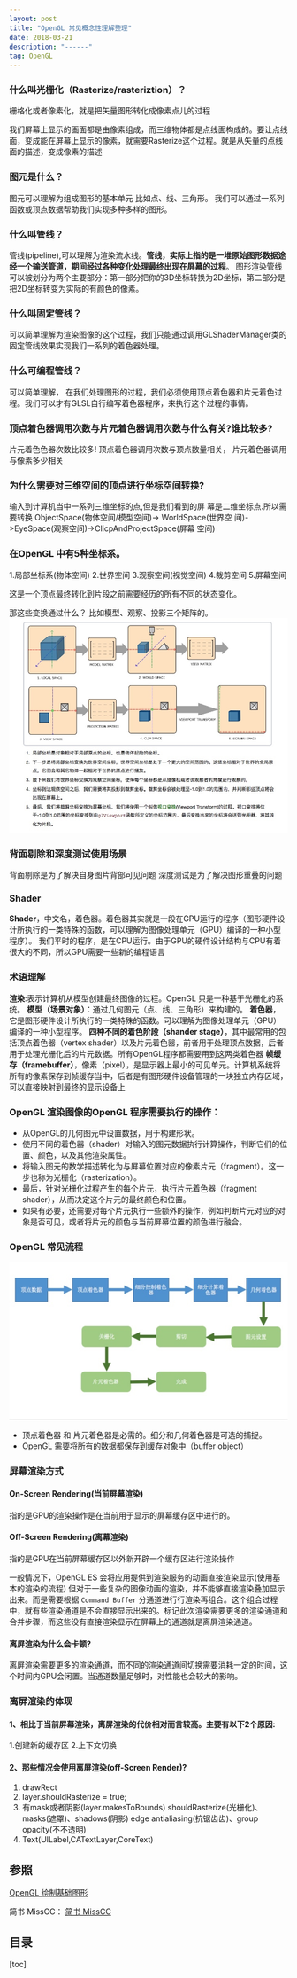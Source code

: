 ```yaml
---
layout: post
title: "OpenGL 常见概念性理解整理"
date: 2018-03-21 
description: "------"
tag: OpenGL 
--- 
```



### 什么叫光栅化（Rasterize/rasteriztion）？
栅格化或者像素化，就是把矢量图形转化成像素点儿的过程

我们屏幕上显示的画面都是由像素组成，而三维物体都是点线面构成的。要让点线面，变成能在屏幕上显示的像素，就需要Rasterize这个过程。就是从矢量的点线面的描述，变成像素的描述

### 图元是什么？
 图元可以理解为组成图形的基本单元
 比如点、线、三角形。 我们可以通过一系列函数或顶点数据帮助我们实现多种多样的图形。

### 什么叫管线？
管线(pipeline),可以理解为渲染流水线。**管线，实际上指的是一堆原始图形数据途经一个输送管道，期间经过各种变化处理最终出现在屏幕的过程**。
图形渲染管线可以被划分为两个主要部分：第一部分把你的3D坐标转换为2D坐标，第二部分是把2D坐标转变为实际的有颜色的像素。

### 什么叫固定管线？
可以简单理解为渲染图像的这个过程，我们只能通过调用GLShaderManager类的固定管线效果实现我们一系列的着色器处理。

### 什么可编程管线？
可以简单理解， 在我们处理图形的过程，我们必须使用顶点着色器和片元着色过程。我们可以才有GLSL自行编写着色器程序，来执行这个过程的事情。


### 顶点着色器调⽤次数与⽚元着⾊器调⽤次数与什么有关?谁⽐较多?

片元着⾊色器次数比较多!
顶点着色器调⽤次数与顶点数量相关，
⽚元着色器调用与像素多少相关

### 为什么需要对三维空间的顶点进行坐标空间转换?

输⼊到计算机当中一系列三维坐标的点,但是我们看到的屏
幕是二维坐标点.所以需要转换
ObjectSpace(物体空间/模型空间)-> WorldSpace(世界空
间)->EyeSpace(观察空间)->ClicpAndProjectSpace(屏幕
空间)


### 在OpenGL 中有5种坐标系。
1.局部坐标系(物体空间)
2.世界空间
3.观察空间(视觉空间)
4.裁剪空间
5.屏幕空间

这是一个顶点最终转化到片段之前需要经历的所有不同的状态变化。

那这些变换通过什么？
比如模型、观察、投影三个矩阵的。
![](/images/media/15264558563564.jpg)



### 背面剔除和深度测试使用场景

背面剔除是为了解决自身图片背部可见问题
深度测试是为了解决图形重叠的问题

### Shader
**Shader**，中⽂名，着色器。着⾊器其实就是一段在GPU运行的程序（图形硬件设计所执行的一类特殊的函数，可以理解为图像处理单元（GPU）编译的一种小型程序）。
我们平时的程序，是在CPU运行。由于GPU的硬件设计结构与CPU有着很大的不同，所以GPU需要一些新的编程语言

### 术语理解
**渲染**:表示计算机从模型创建最终图像的过程。OpenGL 只是一种基于光栅化的系统。
**模型（场景对象）**：通过几何图元（点、线、三角形）来构建的。
**着色器**，它是图形硬件设计所执行的一类特殊的函数。可以理解为图像处理单元（GPU）编译的一种小型程序。
**四种不同的着色阶段（shander stage）**，其中最常用的包括顶点着色器（vertex shader）以及片元着色器，前者用于处理顶点数据，后者用于处理光栅化后的片元数据。所有OpenGL程序都需要用到这两类着色器
**帧缓存（framebuffer）**，像素（pixel），是显示器上最小的可见单元。计算机系统将所有的像素保存到帧缓存当中，后者是有图形硬件设备管理的一块独立内存区域，可以直接映射到最终的显示设备上


###  OpenGL 渲染图像的OpenGL 程序需要执行的操作：

* 从OpenGL的几何图元中设置数据，用于构建形状。
* 使用不同的着色器（shader）对输入的图元数据执行计算操作，判断它们的位置、颜色，以及其他渲染属性。
* 将输入图元的数学描述转化为与屏幕位置对应的像素片元（fragment）。这一步也称为光栅化（rasterization）。
* 最后，针对光栅化过程产生的每个片元，执行片元着色器（fragment shader），从而决定这个片元的最终颜色和位置。
* 如果有必要，还需要对每个片元执行一些额外的操作，例如判断片元对应的对象是否可见，或者将片元的颜色与当前屏幕位置的颜色进行融合。


### OpenGL 常见流程
![](/images/media/15264558653132.jpg)


* 顶点着色器 和 片元着色器是必需的。细分和几何着色器是可选的捕捉。
* OpenGL 需要将所有的数据都保存到缓存对象中（buffer object）


### 屏幕渲染⽅式

#### On-Screen Rendering(当前屏幕渲染)
指的是GPU的渲染操作是在当前用于显示的屏幕缓存区中进行的。

#### Off-Screen Rendering(离幕渲染)
指的是GPU在当前屏幕缓存区以外新开辟一个缓存区进行渲染操作

一般情况下，OpenGL ES 会将应用提供到渲染服务的动画直接渲染显示(使用基本的渲染的流程) 但对于一些复杂的图像动画的渲染，并不能够直接渲染叠加显示出来。而是需要根据 `Command Buffer` 分通道进⾏行渲染再组合。这个组合过程中，就有些渲染通道是不会直接显示出来的。标记此次渲染需要更多的渲染通道和合并步骤，⽽这些没有直接渲染显示在屏幕上的通道就是离屏渲染通道。

#### 离屏渲染为什么会卡顿?
离屏渲染需要更多的渲染通道，而不同的渲染通道间切换需要消耗⼀定的时间，这个时间内GPU会闲置。当通道数量足够时，对性能也会较大的影响。

### 离屏渲染的体现
#### 1、相⽐于当前屏幕渲染，离屏渲染的代价相对⽽言较高。主要有以下2个原因:

1.创建新的缓存区
2.上下文切换

#### 2、那些情况会使⽤离屏渲染(off-Screen Render)?

1. drawRect
2. layer.shouldRasterize = true; 
3. 有mask或者阴影(layer.makesToBounds) shouldRasterize(光栅化)、masks(遮罩)、shadows(阴影) edge antialiasing(抗锯⻮齿)、group opacity(不不透明)
4. Text(UILabel,CATextLayer,CoreText)




## 参照
[OpenGL 绘制基础图形](https://www.jianshu.com/p/fac6c39deec7)

简书 MissCC： [简书 MissCC](https://www.jianshu.com/u/1b4c832fb2ca)



## 目录
[toc]









